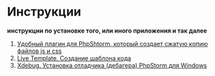 # Инструкции 
**инструкции по установке того, или иного приложения и так далее**

1. [Удобный плагин для PhpShtorm, который создает сжатую копию файлов js и css](CompresJsAndCss.md)
2. [Live Template. Создание шаблона кода](LiveTemplate.md)
3. [Xdebug. Установка отладчика (дебагера) PhpStorm для Windows](Xdebug.md)
